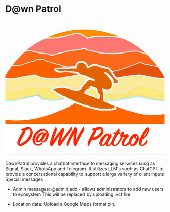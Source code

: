 # D@wn Patrol
![dawn-patrol](src/resources/DawnPatrolLogo.png)

DawnPatrol provides a chatbot interface to messaging services sucg as Signal, Slack, WhatsApp and Telegram.
It utilizes LLM's such as ChatGPT to provide a concersational capability to support a large variety of client inputs
Special messages:

- Admin messages: @admin|add <name> <mobilenumber>- allows administrators to add new users to ecosystem
This will be replaced by uploading .vcf file

- Location data: Upload a Google Maps format pin.
